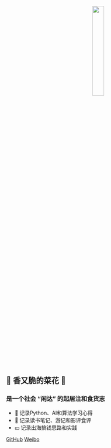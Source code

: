 <!-- _coverpage.md -->
<!-- 封面 -->


<center><img src=" ../IMG_0205.PNG " width="25%"></center>

## 🥦 香又脆的菜花 🥦


### **是一个社会 “闲达” 的起居注和食货志**
- 🐒 记录Python、AI和算法学习心得 
- 🍜 记录读书笔记、游记和影评食评 
- 💴 记录出海搞钱思路和实践

[GitHub](https://github.com/godblessbb)
[Weibo](https://weibo.com/bicaihua)
